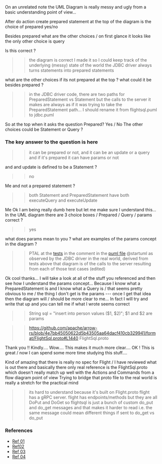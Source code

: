 On an unrelated note the UML Diagram is really messy and ugly from a basic understanding point of view...

After do action create prepared statement at the top of the diagram is the choice of prepared yes/no

Besides prepared what are the other choices / on first glance it looks like the only other choice is query

Is this correct ?

>> the diagram is correct
>> I made it so I could keep track of the underlying (messy) state of the world
the JDBC driver always turns statements into prepared statements

what are the other choices if its not prepared at the top ?
what could it be besides prepared ?

>> in the JDBC driver code, there are two paths for PreparedStatement vs Statement
>> but the calls to the server it makes are always as if it was trying to take the PreparedStatement path... I should rename it from flightsql.puml to jdbc.puml

So at the top when it asks the question Prepared? Yes / No
The other choices could be Statement or Query ?

### The key answer to the question is here

>> it can be prepared or not, and it can be an update or a query
>> and if it's prepared it can have params or not

and and update is defined to be a Statement ?
>> no

Me
and not a prepared statement ?
>> both Statement and PreparedStatement have both executeQuery and executeUpdate

Me
Ok I am being really dumb here but let me make sure I understand this...
In the UML diagram there are 3 choice boxes / Prepared / Query / params correct ?

>> yes

what does params mean to you ?  what are examples of the params concept in the diagram ?

>> PTAL at the [tests](./ArrowFlightJdbcDriverTest.java)
>> in the comment in the [puml file](./flight-sql.png)
>> @startuml as observed by the JDBC driver in the real world, derived from tests above
>> that diagram is of the calls to the server resulting from each of those test cases (edited)

Ok cool thanks...  I will take a look at all of the stuff you referenced and then see how I understand the params concept...
Because I know what a PreparedStatement is and I know what a Query is / that seems pretty obvious to me / the thing I don't get is the params --- once I get that idea then the diagram will / should be more clear to me...
In fact I will try and write that up and you can tell me if what I wrote seems correct

>> String sql = "insert into person values ($1, $2)";
>> $1 and $2 are params

>> https://github.com/apache/arrow-rs/blob/4e7bb45050622d5b43505aa64dacf410cb329941/format/FlightSql.proto#L1440
FlightSql.proto

Thank you !!  Kindly....
Wow.... This makes it much more clear....
OK !  This is great / now I can spend some more time studying this stuff....

Kind of amazing that there is really no spec for Flight / I have reviewed what is out there and basically there only real reference is the FlightSql.proto which doesn't really match up well with the Actions and Commands from a flow diagram point of view Trying to bridge that proto file to the real world is really a stretch for the practical mind

>> its hard to understand because it's built on Flight.proto
>> flight has a gRPC server. flight has endpoints/methods
>> but they are all DoPut and DoGet
>> so flightsql is just a bunch of custom do_put and do_get messages
>> and that makes it harder to read
>> i.e. the same message could mean different things if sent to do_get vs do_put

### References

* [Ref 01](https://docs.oracle.com/javase/7/docs/api/java/sql/Statement.html#executeQuery-java.lang.String)
* [Ref02](https://docs.oracle.com/javase/7/docs/api/java/sql/Statement.html#executeUpdate-java.lang.String)
* [Ref 03](https://docs.oracle.com/javase/7/docs/api/java/sql/PreparedStatement.html#executeQuery())
* [Ref 04](https://docs.oracle.com/javase/7/docs/api/java/sql/PreparedStatement.html#executeUpdate())
